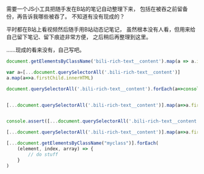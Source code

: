 需要一个JS小工具把随手发在B站的笔记自动整理下来，
包括在被吞之前留备份，再告诉我哪些被吞了。
不知道有没有现成的？

平时都在B站上看视频然后随手用B站动态记笔记，
虽然根本没有人看，但用来给自己留下笔记、留下痕迹非常方便，
之后稍后再整理到这里。

……现成的看来没有，自己写吧。

```js
document.getElementsByClassName('bili-rich-text__content').map(a => a.innerHTML);;

var a=[...document.querySelectorAll('.bili-rich-text__content')]
a.map(a=>a.firstChild.innerHTML)

document.querySelectorAll('.bili-rich-text__content').forEach(a=>console.log(a.firstChild.elementName))


[...document.querySelectorAll('.bili-rich-text__content')].map(a=>a.firstChild)


console.assert([...document.querySelectorAll('.bili-rich-text__content')].every(a=>a.firstChild.tagName=='SPAN'))

[...document.querySelectorAll('.bili-rich-text__content')].map(a=>a.firstChild.innerHTML)

[...document.getElementsByClassName("myclass")].forEach(
    (element, index, array) => {
        // do stuff
    }
)
```
